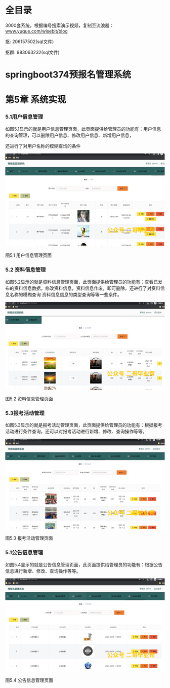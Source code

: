 # 全目录

3000套系统，根据编号搜索演示视频，复制至流浪器：www.yuque.com/wisebit/blog


<p>抠: 206157502(sql文件)</p>
<p>抠群: 983063232(sql文件)</p>


# springboot374预报名管理系统
# 第5章 系统实现
### 5.1用户信息管理
如图5.1显示的就是用户信息管理页面，此页面提供给管理员的功能有：用户信息的查询管理，可以删除用户信息、修改用户信息、新增用户信息，

还进行了对用户名称的模糊查询的条件

![](/md/blog.015.png)

图5.1 用户信息管理页面
### 5.2 资料信息管理
如图5.2显示的就是资料信息管理页面，此页面提供给管理员的功能有：查看已发布的资料信息数据，修改资料信息，资料信息作废，即可删除，还进行了对资料信息名称的模糊查询 资料信息信息的类型查询等等一些条件。

![](/md/blog.016.png)


图5.2 资料信息管理页面
### 5.3报考活动管理
如图5.3显示的就是报考活动管理页面，此页面提供给管理员的功能有：根据报考活动进行条件查询，还可以对报考活动进行新增、修改、查询操作等等。


![](/md/blog.017.png)

图5.3 报考活动管理页面
### 5.1公告信息管理
如图5.4显示的就是公告信息管理页面，此页面提供给管理员的功能有：根据公告信息进行新增、修改、查询操作等等。

![](/md/blog.018.png)

图5.4 公告信息管理页面





